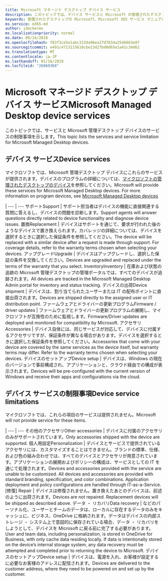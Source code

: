 ```yaml
---
title: Microsoft マネージド デスクトップ デバイス サービス
description: このトピックでは、デバイス サービスと Microsoft の管理されたデスクトップの制限事項を示します。
keywords: 管理されたデスクトップの Microsoft、Microsoft 365 サービス マニュアル
ms.service: m365-md
author: jdeckerms
ms.localizationpriority: normal
ms.date: 09/24/2018
ms.openlocfilehash: f83f3ce5e1abc3139a96ea27d7834a2546663e87
ms.sourcegitcommit: e491c4713115610cbe13d2fbd0d65e1a41c34d62
ms.translationtype: MT
ms.contentlocale: ja-JP
ms.lasthandoff: 01/16/2019
ms.locfileid: "26869368"
---
```

# <a name="microsoft-managed-desktop-device-services"></a><span data-ttu-id="97b5d-104">Microsoft マネージド デスクトップ デバイス サービス</span><span class="sxs-lookup"><span data-stu-id="97b5d-104">Microsoft Managed Desktop device services</span></span>

<span data-ttu-id="97b5d-105">このトピックでは、サービスと Microsoft 管理デスクトップ デバイスのサービスの制限事項を示します。</span><span class="sxs-lookup"><span data-stu-id="97b5d-105">This topic lists the services and service limitation for Microsoft Managed Desktop devices.</span></span>

## <a name="device-services"></a><span data-ttu-id="97b5d-106">デバイス サービス</span><span class="sxs-lookup"><span data-stu-id="97b5d-106">Device services</span></span>

<span data-ttu-id="97b5d-p101">マイクロソフトでは、Microsoft 管理デスクトップ デバイスにこれらのサービスが提供されます。デバイスのプログラムの詳細については、[マイクロソフトの管理されたデスクトップのデバイス](device-list.md)を参照してください。</span><span class="sxs-lookup"><span data-stu-id="97b5d-p101">Microsoft will provide these services for Microsoft Managed Desktop devices. For more information on program devices, see [Microsoft Managed Desktop devices](device-list.md)</span></span>

 | 
 --- | ---
<span data-ttu-id="97b5d-109">サポート</span><span class="sxs-lookup"><span data-stu-id="97b5d-109">Support</span></span> | <span data-ttu-id="97b5d-110">サポート担当者はデバイスの機能に直接関連する質問に答えるし、デバイスの問題を診断します。</span><span class="sxs-lookup"><span data-stu-id="97b5d-110">Support agents will answer questions directly related to device functionality and diagnose device issues.</span></span>
<span data-ttu-id="97b5d-111">置換</span><span class="sxs-lookup"><span data-stu-id="97b5d-111">Replacement</span></span> | <span data-ttu-id="97b5d-p102">デバイスはサポートを通じて、要求が行われた後のようなデバイスで置き換えられます。カバレッジの詳細については、デバイスを選択するときに選択した保証条件を参照してください。</span><span class="sxs-lookup"><span data-stu-id="97b5d-p102">The device will be replaced with a similar device after a request is made through support. For coverage details, refer to the warranty terms chosen when selecting your devices.</span></span>
<span data-ttu-id="97b5d-114">アップグレード</span><span class="sxs-lookup"><span data-stu-id="97b5d-114">Upgrade</span></span> | <span data-ttu-id="97b5d-115">デバイスはアップグレードし、選択した保証の条件を交換してください。</span><span class="sxs-lookup"><span data-stu-id="97b5d-115">Devices are upgraded and replaced under the terms of the warranty that you select.</span></span>
<span data-ttu-id="97b5d-116">Inventory</span><span class="sxs-lookup"><span data-stu-id="97b5d-116">Inventory</span></span> | <span data-ttu-id="97b5d-117">在庫および状態の追跡の Microsoft 管理デスクトップの管理ポータルでは、すべてのデバイスが追跡されます。</span><span class="sxs-lookup"><span data-stu-id="97b5d-117">All devices are tracked in the Microsoft Managed Desktop Admin portal for inventory and status tracking.</span></span>
<span data-ttu-id="97b5d-118">デバイスの出荷</span><span class="sxs-lookup"><span data-stu-id="97b5d-118">Device shipment</span></span> |   <span data-ttu-id="97b5d-119">デバイスは、割り当てられたユーザーまたは IT の配布ポイントに直接出荷されます。</span><span class="sxs-lookup"><span data-stu-id="97b5d-119">Devices are shipped directly to the assigned user or IT distribution point.</span></span>
<span data-ttu-id="97b5d-120">ファームウェアとドライバーの更新プログラム</span><span class="sxs-lookup"><span data-stu-id="97b5d-120">Firmware / driver updates</span></span> | <span data-ttu-id="97b5d-121">ファームウェアとドライバーの更新プログラムの展開し、マイクロソフトが互換性のために監視します。</span><span class="sxs-lookup"><span data-stu-id="97b5d-121">Firmware/Driver updates are deployed and monitored for compatibility by Microsoft.</span></span> 
<span data-ttu-id="97b5d-122">アクセサリ</span><span class="sxs-lookup"><span data-stu-id="97b5d-122">Accessories</span></span> | <span data-ttu-id="97b5d-p103">デバイス自体には、同じサービスが対応して、デバイスに付属するアクセサリですが、保証条件が異なる場合があります。デバイスを選択するときに選択した保証条件を参照してください。</span><span class="sxs-lookup"><span data-stu-id="97b5d-p103">Accessories that come with your device are covered by the same services as the device itself, but warranty terms may differ. Refer to the warranty terms chosen when selecting your devices.</span></span> 
<span data-ttu-id="97b5d-125">デバイスのセットアップ</span><span class="sxs-lookup"><span data-stu-id="97b5d-125">Device setup</span></span>    | <span data-ttu-id="97b5d-126">デバイスは、Windows の現在のバージョンで事前構成され、アプリケーションと、クラウド経由での構成が表示されます。</span><span class="sxs-lookup"><span data-stu-id="97b5d-126">Devices will be pre-configured with the current version of Windows and receive their apps and configurations via the cloud.</span></span> 

## <a name="device-service-limitations"></a><span data-ttu-id="97b5d-127">デバイス サービスの制限事項</span><span class="sxs-lookup"><span data-stu-id="97b5d-127">Device service limitations</span></span>

<span data-ttu-id="97b5d-128">マイクロソフトでは、これらの項目のサービスは提供されません。</span><span class="sxs-lookup"><span data-stu-id="97b5d-128">Microsoft will not provide service for these items.</span></span>

 | 
 --- | ---
<span data-ttu-id="97b5d-129">その他のアクセサリ</span><span class="sxs-lookup"><span data-stu-id="97b5d-129">Other accessories</span></span> | <span data-ttu-id="97b5d-130">デバイスに付属のアクセサリのみがサポートされています。</span><span class="sxs-lookup"><span data-stu-id="97b5d-130">Only accessories shipped with the device are supported.</span></span>
<span data-ttu-id="97b5d-131">個人用設定</span><span class="sxs-lookup"><span data-stu-id="97b5d-131">Personalization</span></span> | <span data-ttu-id="97b5d-p104">デバイスとサービスで提供されているアクセサリには、カスタマイズすることはできません。ブランドの標準、仕様、および色の組み合わせでは、すべてのデバイスとアクセサリが用意されています。アプリケーションの展開およびポリシーの構成は、サービスとしての IT を通じて処理されます。</span><span class="sxs-lookup"><span data-stu-id="97b5d-p104">Devices and accessories provided with the service are unable to be customized. All devices and accessories are provided with standard branding, specification, and color combinations. Application deployment and policy configurations are handled through IT-as-a-Service.</span></span>
<span data-ttu-id="97b5d-135">[修復] </span><span class="sxs-lookup"><span data-stu-id="97b5d-135">Repair</span></span> | <span data-ttu-id="97b5d-p105">デバイスは修復されません。置き換えたあとのデバイスは、前述のように出荷されます。</span><span class="sxs-lookup"><span data-stu-id="97b5d-p105">Devices are not repaired. Replacement devices will be shipped as described above.</span></span>
<span data-ttu-id="97b5d-138">データ ・ リカバリ</span><span class="sxs-lookup"><span data-stu-id="97b5d-138">Data recovery</span></span> | <span data-ttu-id="97b5d-p106">などのパーソナル化、ユーザーとチームのデータは、ローカルに存在するデータのみをキャッシュに、ビジネス、OneDrive に格納されます。データはデバイスの内部ストレージ ・ システム上で意図的に保存されている場合、データ ・ リカバリをしようとして、デバイスを Microsoft に戻る前に完了する必要があります。</span><span class="sxs-lookup"><span data-stu-id="97b5d-p106">User and team data, including personalization, is stored in OneDrive for Business, with only cache data residing locally. If data is intentionally stored on the device’s internal storage system, any data recovery must be attempted and completed prior to returning the device to Microsoft.</span></span>
<span data-ttu-id="97b5d-141">デバイスのセットアップ</span><span class="sxs-lookup"><span data-stu-id="97b5d-141">Device setup</span></span> | <span data-ttu-id="97b5d-142">デバイスは、電源を入れ、お客様が設定するに必要なお客様のアドレスに配信されます。</span><span class="sxs-lookup"><span data-stu-id="97b5d-142">Devices are delivered to the customer address, where they need to be powered on and set up by the customer.</span></span>
